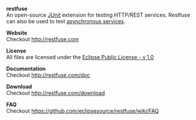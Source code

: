 **restfuse**  
An open-source [JUnit](http://junit.org) extension for testing HTTP/REST services. Restfuse can also be used to test [asynchronous services](http://restfuse.com/asynchron/).

**Website**  
Checkout http://restfuse.com

**License**  
All files are licensed under the [Eclipse Public License - v 1.0](http://www.eclipse.org/legal/epl-v10.html)

**Documentation**  
Checkout http://restfuse.com/doc

**Download**  
Checkout http://restfuse.com/download

**FAQ**  
Checkout https://github.com/eclipsesource/restfuse/wiki/FAQ

